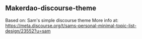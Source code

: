 ## Makerdao-discourse-theme

Based on: Sam's simple discourse theme
More info at: https://meta.discourse.org/t/sams-personal-minimal-topic-list-design/23552?u=sam

